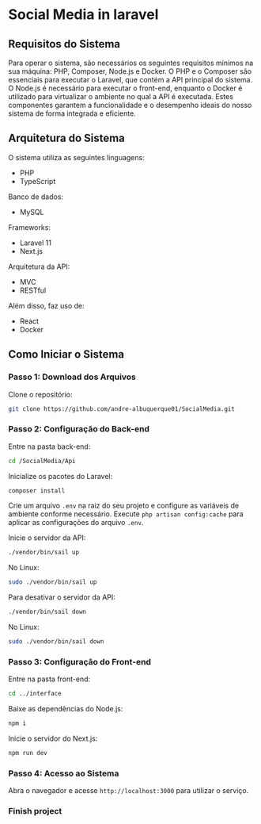 # Social Media in laravel

## Requisitos do Sistema

Para operar o sistema, são necessários os seguintes requisitos mínimos na sua máquina: PHP, Composer, Node.js e Docker. O PHP e o Composer são essenciais para executar o Laravel, que contém a API principal do sistema. O Node.js é necessário para executar o front-end, enquanto o Docker é utilizado para virtualizar o ambiente no qual a API é executada. Estes componentes garantem a funcionalidade e o desempenho ideais do nosso sistema de forma integrada e eficiente.

## Arquitetura do Sistema

O sistema utiliza as seguintes linguagens:

- PHP
- TypeScript

Banco de dados:

- MySQL

Frameworks:

- Laravel 11
- Next.js

Arquitetura da API:

- MVC
- RESTful

Além disso, faz uso de:

- React
- Docker

## Como Iniciar o Sistema

### Passo 1: Download dos Arquivos

Clone o repositório:

```bash
git clone https://github.com/andre-albuquerque01/SocialMedia.git
```

### Passo 2: Configuração do Back-end

Entre na pasta back-end:

```bash
cd /SocialMedia/Api
```

Inicialize os pacotes do Laravel:

```php
composer install
```

Crie um arquivo `.env` na raiz do seu projeto e configure as variáveis de ambiente conforme necessário.
Execute `php artisan config:cache` para aplicar as configurações do arquivo `.env`.

Inicie o servidor da API:

```bash
./vendor/bin/sail up
```

No Linux:

```bash
sudo ./vendor/bin/sail up
```

Para desativar o servidor da API:

```bash
./vendor/bin/sail down
```

No Linux:

```bash
sudo ./vendor/bin/sail down
```

### Passo 3: Configuração do Front-end

Entre na pasta front-end:

```bash
cd ../interface
```

Baixe as dependências do Node.js:

```bash
npm i
```

Inicie o servidor do Next.js:

```bash
npm run dev
```

### Passo 4: Acesso ao Sistema

Abra o navegador e acesse `http://localhost:3000` para utilizar o serviço.

### Finish project
